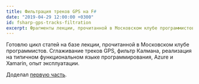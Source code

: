 ```yaml
---
title: Фильтрация треков GPS на F#
date: "2019-04-29 12:00:00 +0300"
id: fsharp-gps-tracks-filtration
excerpt: Фрагменты лекции, прочитанной в Московском клубе программистов 21 февраля 2019 года.
---
```


Готовлю цикл статей на базе лекции, прочитанной в Московском клубе программистов. Сглаживание треков GPS, фильтр Калмана, реализация на типичном функциональном языке программирования, Azure и Xamarin, опыт эксплуатации.

Доделал [первую часть](/articles/fsharp-gps-tracks-filtration/1).
